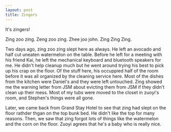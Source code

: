 ```yaml
---
layout: post
title: Zingers
---
```


It's zingers!

Zing zoo zing. Zeng zoo zing. Zhee joo john. Zing Zing Zing. 

Two days ago, zing zoo zing slept here as always. He left an avocado and half cut uneaten watermelon on the table. Before he left for a meeting with his friend Kai, he left the mechanical keyboard and bluetooth speakers for me. He didn't help cleanup much but he went around trying his best to pick up his crap on the floor. Of the stuff here, his occuppied half of the room before it was all organized by the cleaning service here. Most of the dishes from the kitchen were Daniel's and they were left untouched. Zing showed me the warning letter from JSM about evicting them from JSM if they didn't clean up their mess. Most of my tubs were moved to the closet in zuoyi's room, and Stephen's things were all gone.

Later, we came back from Grand Stay Hotel to see that zing had slept on the floor rathder thgan on the top bunk bed. He didn't like the top for many reasons. Then, we saw that zing forgot lots of things like the watermelon and the corn on the floor. Zuoyi agrees that he's a baby who is really nice.